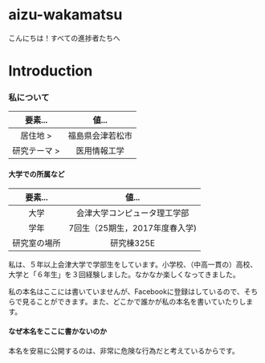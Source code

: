 # aizu-wakamatsu

こんにちは！すべての進捗者たちへ

# Introduction

### 私について
|要素...|値...|
|:-:|:-:|
|居住地 >|福島県会津若松市|
|研究テーマ >|医用情報工学|

#### 大学での所属など
|要素...|値...|
|:-:|:-:|
|大学|会津大学コンピュータ理工学部|
|学年|7回生（25期生，2017年度春入学)|
|研究室の場所|研究棟325E|

私は、５年以上会津大学で学部生をしています。小学校、（中高一貫の）高校、大学と「６年生」を３回経験しました。なかなか楽しくなってきました。

私の本名はここには書いていませんが、Facebookに登録はしているので、そちらで見ることができます。また、どこかで誰かが私の本名を書いていたりします。

#### なぜ本名をここに書かないのか

本名を安易に公開するのは、非常に危険な行為だと考えているからです。
